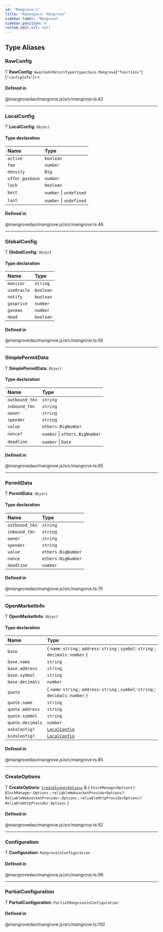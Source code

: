 ```yaml
---
id: "Mangrove-1"
title: "Namespace: Mangrove"
sidebar_label: "Mangrove"
sidebar_position: 0
custom_edit_url: null
---
```


## Type Aliases

### <a id="rawconfig" name="rawconfig"></a> RawConfig

Ƭ **RawConfig**: `Awaited`<`ReturnType`<`typechain.Mangrove`[``"functions"``][``"configInfo"``]\>\>

#### Defined in

@mangrovedao/mangrove.js/src/mangrove.ts:42

___

### <a id="localconfig" name="localconfig"></a> LocalConfig

Ƭ **LocalConfig**: `Object`

#### Type declaration

| Name | Type |
| :------ | :------ |
| `active` | `boolean` |
| `fee` | `number` |
| `density` | `Big` |
| `offer_gasbase` | `number` |
| `lock` | `boolean` |
| `best` | `number` \| `undefined` |
| `last` | `number` \| `undefined` |

#### Defined in

@mangrovedao/mangrove.js/src/mangrove.ts:46

___

### <a id="globalconfig" name="globalconfig"></a> GlobalConfig

Ƭ **GlobalConfig**: `Object`

#### Type declaration

| Name | Type |
| :------ | :------ |
| `monitor` | `string` |
| `useOracle` | `boolean` |
| `notify` | `boolean` |
| `gasprice` | `number` |
| `gasmax` | `number` |
| `dead` | `boolean` |

#### Defined in

@mangrovedao/mangrove.js/src/mangrove.ts:56

___

### <a id="simplepermitdata" name="simplepermitdata"></a> SimplePermitData

Ƭ **SimplePermitData**: `Object`

#### Type declaration

| Name | Type |
| :------ | :------ |
| `outbound_tkn` | `string` |
| `inbound_tkn` | `string` |
| `owner` | `string` |
| `spender` | `string` |
| `value` | `ethers.BigNumber` |
| `nonce?` | `number` \| `ethers.BigNumber` |
| `deadline` | `number` \| `Date` |

#### Defined in

@mangrovedao/mangrove.js/src/mangrove.ts:65

___

### <a id="permitdata" name="permitdata"></a> PermitData

Ƭ **PermitData**: `Object`

#### Type declaration

| Name | Type |
| :------ | :------ |
| `outbound_tkn` | `string` |
| `inbound_tkn` | `string` |
| `owner` | `string` |
| `spender` | `string` |
| `value` | `ethers.BigNumber` |
| `nonce` | `ethers.BigNumber` |
| `deadline` | `number` |

#### Defined in

@mangrovedao/mangrove.js/src/mangrove.ts:75

___

### <a id="openmarketinfo" name="openmarketinfo"></a> OpenMarketInfo

Ƭ **OpenMarketInfo**: `Object`

#### Type declaration

| Name | Type |
| :------ | :------ |
| `base` | { `name`: `string` ; `address`: `string` ; `symbol`: `string` ; `decimals`: `number`  } |
| `base.name` | `string` |
| `base.address` | `string` |
| `base.symbol` | `string` |
| `base.decimals` | `number` |
| `quote` | { `name`: `string` ; `address`: `string` ; `symbol`: `string` ; `decimals`: `number`  } |
| `quote.name` | `string` |
| `quote.address` | `string` |
| `quote.symbol` | `string` |
| `quote.decimals` | `number` |
| `asksConfig?` | [`LocalConfig`](Mangrove-1.md#localconfig) |
| `bidsConfig?` | [`LocalConfig`](Mangrove-1.md#localconfig) |

#### Defined in

@mangrovedao/mangrove.js/src/mangrove.ts:85

___

### <a id="createoptions" name="createoptions"></a> CreateOptions

Ƭ **CreateOptions**: [`CreateSignerOptions`](../interfaces/eth.CreateSignerOptions.md) & { `blockManagerOptions?`: `BlockManager.Options` ; `reliableWebsocketProviderOptions?`: `ReliableWebsocketProvider.Options` ; `reliableHttpProviderOptions?`: `ReliableHttpProvider.Options`  }

#### Defined in

@mangrovedao/mangrove.js/src/mangrove.ts:92

___

### <a id="configuration" name="configuration"></a> Configuration

Ƭ **Configuration**: `MangroveJsConfiguration`

#### Defined in

@mangrovedao/mangrove.js/src/mangrove.ts:98

___

### <a id="partialconfiguration" name="partialconfiguration"></a> PartialConfiguration

Ƭ **PartialConfiguration**: `PartialMangroveJsConfiguration`

#### Defined in

@mangrovedao/mangrove.js/src/mangrove.ts:100
